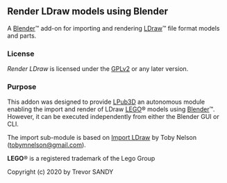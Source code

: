 ## Render LDraw models using Blender ##

A [Blender](https://www.blender.org)&trade; add-on for importing and rendering [LDraw](http://www.ldraw.org)&trade; file format models and parts.

### License ###

*Render LDraw* is licensed under the [GPLv2](http://www.gnu.org/licenses/gpl-2.0.html) or any later version.

### Purpose ###
This addon was designed to provide [LPub3D](https://trevorsandy.github.io/lpub3d) an autonomous module enabling the import and render of LDraw [LEGO](https://www.lego.com/)® models using [Blender](https://www.blender.org)&trade;. However, it can be executed independently from either the Blender GUI or CLI.

The import sub-module is based on [Import LDraw](https://github.com/TobyLobster/ImportLDraw) by Toby Nelson (tobymnelson@gmail.com).

**LEGO**® is a registered trademark of the Lego Group<br clear=left>

Copyright (c) 2020 by Trevor SANDY

